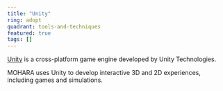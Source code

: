 ```yaml
---
title: "Unity"
ring: adopt
quadrant: tools-and-techniques
featured: true
tags: []
---
```


[Unity](https://unity.com/) is a cross-platform game engine developed by Unity Technologies.

MOHARA uses Unity to develop interactive 3D and 2D experiences, including games and simulations.
